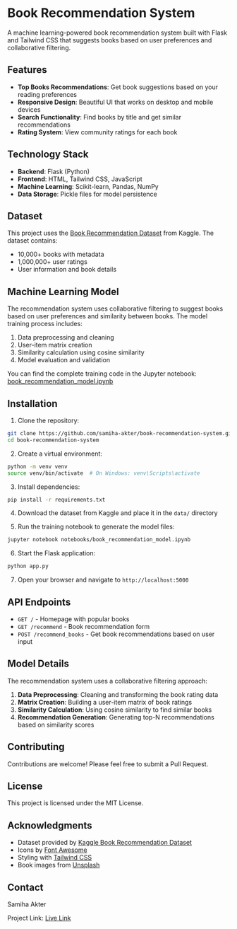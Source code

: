 # Book Recommendation System

A machine learning-powered book recommendation system built with Flask and Tailwind CSS that suggests books based on user preferences and collaborative filtering.

## Features

- **Top Books Recommendations**: Get book suggestions based on your reading preferences
- **Responsive Design**: Beautiful UI that works on desktop and mobile devices
- **Search Functionality**: Find books by title and get similar recommendations
- **Rating System**: View community ratings for each book

## Technology Stack

- **Backend**: Flask (Python)
- **Frontend**: HTML, Tailwind CSS, JavaScript
- **Machine Learning**: Scikit-learn, Pandas, NumPy
- **Data Storage**: Pickle files for model persistence

## Dataset

This project uses the [Book Recommendation Dataset](https://www.kaggle.com/datasets/arashnic/book-recommendation-dataset) from Kaggle. The dataset contains:

- 10,000+ books with metadata
- 1,000,000+ user ratings
- User information and book details

## Machine Learning Model

The recommendation system uses collaborative filtering to suggest books based on user preferences and similarity between books. The model training process includes:

1. Data preprocessing and cleaning
2. User-item matrix creation
3. Similarity calculation using cosine similarity
4. Model evaluation and validation

You can find the complete training code in the Jupyter notebook: [book_recommendation_model.ipynb](./book_recommendation.ipynb)

## Installation

1. Clone the repository:
```bash
git clone https://github.com/samiha-akter/book-recommendation-system.git
cd book-recommendation-system
```

2. Create a virtual environment:
```bash
python -m venv venv
source venv/bin/activate  # On Windows: venv\Scripts\activate
```

3. Install dependencies:
```bash
pip install -r requirements.txt
```

4. Download the dataset from Kaggle and place it in the `data/` directory

5. Run the training notebook to generate the model files:
```bash
jupyter notebook notebooks/book_recommendation_model.ipynb
```

6. Start the Flask application:
```bash
python app.py
```

7. Open your browser and navigate to `http://localhost:5000`

## API Endpoints

- `GET /` - Homepage with popular books
- `GET /recommend` - Book recommendation form
- `POST /recommend_books` - Get book recommendations based on user input

## Model Details

The recommendation system uses a collaborative filtering approach:

1. **Data Preprocessing**: Cleaning and transforming the book rating data
2. **Matrix Creation**: Building a user-item matrix of book ratings
3. **Similarity Calculation**: Using cosine similarity to find similar books
4. **Recommendation Generation**: Generating top-N recommendations based on similarity scores

## Contributing

Contributions are welcome! Please feel free to submit a Pull Request.

## License

This project is licensed under the MIT License.

## Acknowledgments

- Dataset provided by [Kaggle Book Recommendation Dataset](https://www.kaggle.com/datasets/arashnic/book-recommendation-dataset)
- Icons by [Font Awesome](https://fontawesome.com/)
- Styling with [Tailwind CSS](https://tailwindcss.com/)
- Book images from [Unsplash](https://unsplash.com/)

## Contact

Samiha Akter

Project Link: [Live Link](https://book-recommender-gray-eta.vercel.app/)